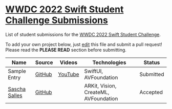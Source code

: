# [WWDC 2022 Swift Student Challenge Submissions](https://wwdc.github.io/2022)

List of student submissions for the [WWDC 2022 Swift Student Challenge](https://developer.apple.com/wwdc22/swift-student-challenge/).

To add your own project below, just [edit](https://github.com/wwdc/2022/edit/main/README.md) this file and submit a pull request! Please read the **PLEASE READ** section before submitting.

<!-- PLEASE READ! -->
<!-- Insert your name below in alphabetical order by first name. -->
<!-- Please only submit the playgrounds that you submitted for WWDC 2022. -->
<!-- Watch out for columns, you must have 6 pipes or else the gh-pages won't like it. -->
<!-- Please choose one of the following values for the status column: Submitted, Rejected or Accepted -->
<!-- Technologies column should contain 4 maximum, excluding PlaygroundSupport! -->
<!-- We'll try to add all videos to our YouTube Playlist, but if you notice yours isn't added after a few days, please ping @julianschiavo in your *original* PR! -->

| Name                                             | Source                                                           | Videos                                  | Technologies                          | Status    |
| ------------------------------------------------ | ---------------------------------------------------------------- | --------------------------------------- | ------------------------------------- | --------- |
| Sample Entry                                     | [GitHub](https://github.com/wwdc/2022)                           | [YouTube](https://youtu.be/dQw4w9WgXcQ) | SwiftUI, AVFoundation                 | Submitted |
| [Sascha Salles](https://github.com/saschasalles) | [GitHub](https://github.com/saschasalles/Athletic-Robot.swiftpm) |                                         | ARKit, Vision, CreateML, AVFoundation | Accepted  |

